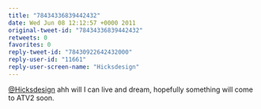```yaml
---
title: "78434336839442432"
date: Wed Jun 08 12:12:57 +0000 2011
original-tweet-id: "78434336839442432"
retweets: 0
favorites: 0
reply-tweet-id: "78430922642432000"
reply-user-id: "11661"
reply-user-screen-name: "Hicksdesign"
---
```

<a href="https://twitter.com/Hicksdesign">@Hicksdesign</a> ahh will I can live and dream, hopefully something will come to ATV2 soon.
